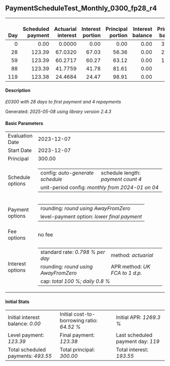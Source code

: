 <h2>PaymentScheduleTest_Monthly_0300_fp28_r4</h2>
<table>
    <thead style="vertical-align: bottom;">
        <th style="text-align: right;">Day</th>
        <th style="text-align: right;">Scheduled payment</th>
        <th style="text-align: right;">Actuarial interest</th>
        <th style="text-align: right;">Interest portion</th>
        <th style="text-align: right;">Principal portion</th>
        <th style="text-align: right;">Interest balance</th>
        <th style="text-align: right;">Principal balance</th>
        <th style="text-align: right;">Total actuarial interest</th>
        <th style="text-align: right;">Total interest</th>
        <th style="text-align: right;">Total principal</th>
    </thead>
    <tr style="text-align: right;">
        <td class="ci00">0</td>
        <td class="ci01" style="white-space: nowrap;">0.00</td>
        <td class="ci02">0.0000</td>
        <td class="ci03">0.00</td>
        <td class="ci04">0.00</td>
        <td class="ci05">0.00</td>
        <td class="ci06">300.00</td>
        <td class="ci07">0.0000</td>
        <td class="ci08">0.00</td>
        <td class="ci09">0.00</td>
    </tr>
    <tr style="text-align: right;">
        <td class="ci00">28</td>
        <td class="ci01" style="white-space: nowrap;">123.39</td>
        <td class="ci02">67.0320</td>
        <td class="ci03">67.03</td>
        <td class="ci04">56.36</td>
        <td class="ci05">0.00</td>
        <td class="ci06">243.64</td>
        <td class="ci07">67.0320</td>
        <td class="ci08">67.03</td>
        <td class="ci09">56.36</td>
    </tr>
    <tr style="text-align: right;">
        <td class="ci00">59</td>
        <td class="ci01" style="white-space: nowrap;">123.39</td>
        <td class="ci02">60.2717</td>
        <td class="ci03">60.27</td>
        <td class="ci04">63.12</td>
        <td class="ci05">0.00</td>
        <td class="ci06">180.52</td>
        <td class="ci07">127.3037</td>
        <td class="ci08">127.30</td>
        <td class="ci09">119.48</td>
    </tr>
    <tr style="text-align: right;">
        <td class="ci00">88</td>
        <td class="ci01" style="white-space: nowrap;">123.39</td>
        <td class="ci02">41.7759</td>
        <td class="ci03">41.78</td>
        <td class="ci04">81.61</td>
        <td class="ci05">0.00</td>
        <td class="ci06">98.91</td>
        <td class="ci07">169.0796</td>
        <td class="ci08">169.08</td>
        <td class="ci09">201.09</td>
    </tr>
    <tr style="text-align: right;">
        <td class="ci00">119</td>
        <td class="ci01" style="white-space: nowrap;">123.38</td>
        <td class="ci02">24.4684</td>
        <td class="ci03">24.47</td>
        <td class="ci04">98.91</td>
        <td class="ci05">0.00</td>
        <td class="ci06">0.00</td>
        <td class="ci07">193.5480</td>
        <td class="ci08">193.55</td>
        <td class="ci09">300.00</td>
    </tr>
</table>
<h4>Description</h4>
<p><i>£0300 with 28 days to first payment and 4 repayments</i></p>
<p>Generated: <i>2025-05-08 using library version 2.4.3</i></p>
<h4>Basic Parameters</h4>
<table>
    <tr>
        <td>Evaluation Date</td>
        <td>2023-12-07</td>
    </tr>
    <tr>
        <td>Start Date</td>
        <td>2023-12-07</td>
    </tr>
    <tr>
        <td>Principal</td>
        <td>300.00</td>
    </tr>
    <tr>
        <td>Schedule options</td>
        <td>
            <table>
                <tr>
                    <td>config: <i>auto-generate schedule</i></td>
                    <td>schedule length: <i><i>payment count</i> 4</i></td>
                </tr>
                <tr>
                    <td colspan="2" style="white-space: nowrap;">unit-period config: <i>monthly from 2024-01 on 04</i></td>
                </tr>
            </table>
        </td>
    </tr>
    <tr>
        <td>Payment options</td>
        <td>
            <table>
                <tr>
                    <td>rounding: <i>round using AwayFromZero</i></td>
                </tr>
                <tr>
                    <td>level-payment option: <i>lower&nbsp;final&nbsp;payment</i></td>
                </tr>
            </table>
        </td>
    </tr>
    <tr>
        <td>Fee options</td>
        <td>no fee
        </td>
    </tr>
    <tr>
        <td>Interest options</td>
        <td>
            <table>
                <tr>
                    <td>standard rate: <i>0.798 % per day</i></td>
                    <td>method: <i>actuarial</i></td>
                </tr>
                <tr>
                    <td>rounding: <i>round using AwayFromZero</i></td>
                    <td>APR method: <i>UK FCA to 1 d.p.</i></td>
                </tr>
                <tr>
                    <td colspan="2">cap: <i>total 100 %; daily 0.8 %</td>
                </tr>
            </table>
        </td>
    </tr>
</table>
<h4>Initial Stats</h4>
<table>
    <tr>
        <td>Initial interest balance: <i>0.00</i></td>
        <td>Initial cost-to-borrowing ratio: <i>64.52 %</i></td>
        <td>Initial APR: <i>1269.3 %</i></td>
    </tr>
    <tr>
        <td>Level payment: <i>123.39</i></td>
        <td>Final payment: <i>123.38</i></td>
        <td>Last scheduled payment day: <i>119</i></td>
    </tr>
    <tr>
        <td>Total scheduled payments: <i>493.55</i></td>
        <td>Total principal: <i>300.00</i></td>
        <td>Total interest: <i>193.55</i></td>
    </tr>
</table>